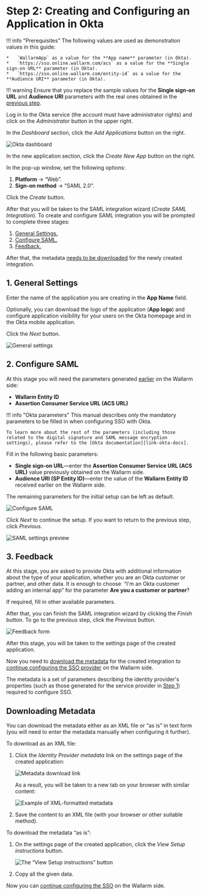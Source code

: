#   Step 2: Creating and Configuring an Application in Okta

[img-dashboard]:            ../../../../images/admin-guides/configuration-guides/sso/okta/dashboard.png
[img-general]:              ../../../../images/admin-guides/configuration-guides/sso/okta/wizard-general.png  
[img-saml]:                 ../../../../images/admin-guides/configuration-guides/sso/okta/wizard-saml.png
[img-saml-preview]:         ../../../../images/admin-guides/configuration-guides/sso/okta/wizard-saml-preview.png
[img-feedback]:             ../../../../images/admin-guides/configuration-guides/sso/okta/wizard-feedback.png
[img-fetch-metadata-xml]:   ../../../../images/admin-guides/configuration-guides/sso/okta/fetch-metadata-xml.png
[img-xml-metadata]:         ../../../../images/admin-guides/configuration-guides/sso/okta/xml-metadata-example.png
[img-fetch-metadata-manually]:  ../../../../images/admin-guides/configuration-guides/sso/okta/fetch-metadata-manually.png

[doc-setup-sp]:             setup-sp.md
[doc-metadata-transfer]:    metadata-transfer.md

[link-okta-docs]:           https://help.okta.com/en/prod/Content/Topics/Apps/Apps_App_Integration_Wizard.htm

[anchor-general-settings]:  #1-general-settings
[anchor-configure-saml]:    #2-configure-saml
[anchor-feedback]:          #3-feedback
[anchor-fetch-metadata]:    #downloading-metadata  

!!! info "Prerequisites"
    The following values are used as demonstration values in this guide:
    
    *   `WallarmApp` as a value for the **App name** parameter (in Okta).
    *   `https://sso.online.wallarm.com/acs` as a value for the **Single sign‑on URL** parameter (in Okta).
    *   `https://sso.online.wallarm.com/entity-id` as a value for the **Audience URI** parameter (in Okta).

!!! warning
    Ensure that you replace the sample values for the **Single sign‑on URL** and **Audience URI** parameters with the real ones obtained in the [previous step][doc-setup-sp].

Log in to the Okta service (the account must have administrator rights) and click on the *Administrator* button in the upper right.

In the *Dashboard* section, click the *Add Applications* button on the right.

![Okta dashboard][img-dashboard]

In the new application section, click the *Create New App* button on the right.

In the pop-up window, set the following options:
1.  **Platform** → “Web”.
2.  **Sign‑on method** → “SAML 2.0”.

Click the *Create* button.

After that you will be taken to the SAML integration wizard (*Create SAML Integration*). To create and configure SAML integration you will be prompted to complete three stages:
1.  [General Settings.][anchor-general-settings]
2.  [Configure SAML.][anchor-configure-saml]
3.  [Feedback.][anchor-feedback]

After that, the metadata [needs to be downloaded][anchor-fetch-metadata] for the newly created integration.


##  1.  General Settings

Enter the name of the application you are creating in the **App Name** field.

Optionally, you can download the logo of the application (**App logo**) and configure application visibility for your users on the Okta homepage and in the Okta mobile application.

Click the *Next* button.

![General settings][img-general]


##  2.  Configure SAML

At this stage you will need the parameters generated [earlier][doc-setup-sp] on the Wallarm side:

*   **Wallarm Entity ID**
*   **Assertion Consumer Service URL (ACS URL)**

!!! info "Okta parameters"
    This manual describes only the mandatory parameters to be filled in when configuring SSO with Okta.
    
    To learn more about the rest of the parameters (including those related to the digital signature and SAML message encryption settings), please refer to the [Okta documentation][link-okta-docs].

Fill in the following basic parameters:
*   **Single sign‑on URL**—enter the **Assertion Consumer Service URL (ACS URL)** value previously obtained on the Wallarm side.
*   **Audience URI (SP Entity ID)**—enter the value of the **Wallarm Entity ID** received earlier on the Wallarm side.

The remaining parameters for the initial setup can be left as default.

![Configure SAML][img-saml]

Click *Next* to continue the setup. If you want to return to the previous step, click *Previous*.

![SAML settings preview][img-saml-preview]


##  3.  Feedback

At this stage, you are asked to provide Okta with additional information about the type of your application, whether you are an Okta customer or partner, and other data. It is enough to choose  “I'm an Okta customer adding an internal app” for the parameter **Are you a customer or partner**?

If required, fill in other available parameters.

After that, you can finish the SAML integration wizard by clicking the *Finish* button. To go to the previous step, click the *Previous* button.

![Feedback form][img-feedback]

After this stage, you will be taken to the settings page of the created application.

Now you need to [download the metadata][anchor-fetch-metadata] for the created integration to [continue configuring the SSO provider][doc-metadata-transfer] on the Wallarm side.

The metadata is a set of parameters describing the identity provider's properties (such as those generated for the service provider in [Step 1][doc-setup-sp]) required to configure SSO.


##  Downloading Metadata

You can download the metadata either as an XML file or “as is” in text form (you will need to enter the metadata manually when configuring it further).

To download as an XML file:
1.  Click the *Identity Provider metadata* link on the settings page of the created application:

    ![Metadata download link][img-fetch-metadata-xml]
    
    As a result, you will be taken to a new tab on your browser with similar content:
    
    ![Example of XML-formatted metadata][img-xml-metadata]
    
2.  Save the content to an XML file (with your browser or other suitable method).

To download the metadata “as is”:
1.  On the settings page of the created application, click the *View Setup instructions* button.

    ![The “View Setup instructions” button][img-fetch-metadata-manually]
    
2.  Copy all the given data.


Now you can [continue configuring the SSO][doc-metadata-transfer] on the Wallarm side.

